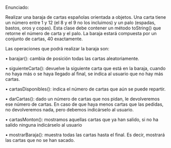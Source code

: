Enunciado:

Realizar una baraja de cartas españolas orientada a objetos. Una carta tiene un número entre 1 y 12 (el 8 y el 9 no los incluimos) y un palo (espadas, bastos, oros y copas). Esta clase debe contener un método toString() que retorne el número de carta y el palo. La baraja estará compuesta por un conjunto de cartas, 40 exactamente.

Las operaciones que podrá realizar la baraja son:


• barajar(): cambia de posición todas las cartas aleatoriamente.

• siguienteCarta(): devuelve la siguiente carta que está en la baraja, cuando no haya más o se haya llegado al final, se indica al usuario que no hay más cartas.

• cartasDisponibles(): indica el número de cartas que aún se puede repartir.

• darCartas(): dado un número de cartas que nos pidan, le devolveremos ese número de cartas. En caso de que haya menos cartas que las pedidas, no devolveremos nada, pero debemos indicárselo al usuario.

• cartasMonton(): mostramos aquellas cartas que ya han salido, si no ha salido ninguna indicárselo al usuario

• mostrarBaraja(): muestra todas las cartas hasta el final. Es decir, mostrará las cartas que no se han sacado.
